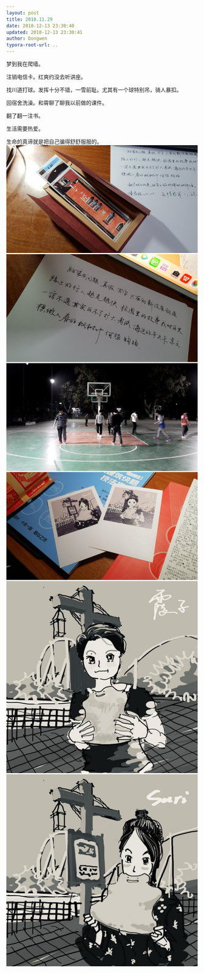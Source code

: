 ```yaml
---
layout: post
title: 2018.11.29
date: 2018-12-13 23:30:40
updated: 2018-12-13 23:30:41
author: Dongwen
typora-root-url: ..
---
```




梦到我在爬墙。

注销电信卡。红爽约没去听讲座。

找川道打球。发挥十分不错，一雪前耻。尤其有一个球特别吊，骑人暴扣。

回宿舍洗澡。和霄聊了聊我以前做的课件。

翻了翻一注书。

生活需要热爱。

生命的真谛就是把自己骗得舒舒服服的。
      ![](/img/in-post/x56512149.jpg)
![](/img/in-post/x56512152.jpg)
![](/img/in-post/x56512164.jpg)
![](/img/in-post/x56512167.jpg)
![](/img/in-post/x56512168.jpg)
![](/img/in-post/x56512165.jpg)
